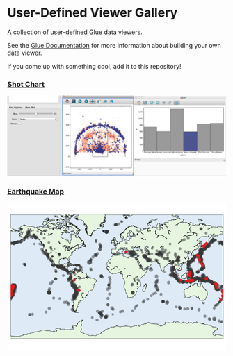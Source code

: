 # User-Defined Viewer Gallery


A collection of user-defined Glue data viewers.

See the [Glue Documentation](http://www.glueviz.org/en/latest/custom_viewer.html)
for more information about building your own data viewer.

If you come up with something cool, add it to this repository!

### [Shot Chart](basketball_shotcharts/)
![Screenshot](basketball_shotcharts/screenshot.png)

### [Earthquake Map](earthquakes/)
![Screenshot](earthquakes/screenshot.png)



